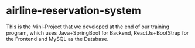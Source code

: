 # airline-reservation-system
This is the Mini-Project that we developed at the end of our training program, which uses Java+SpringBoot for Backend, ReactJs+BootStrap for the Frontend and MySQL as the Database.

